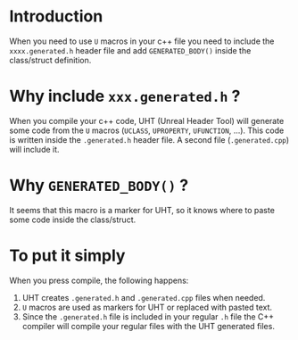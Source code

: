 
# Introduction
When you need to use `U` macros in your c++ file you need to include the `xxxx.generated.h` header file and add `GENERATED_BODY()` inside the class/struct definition.


# Why include `xxx.generated.h` ?

When you compile your c++ code, UHT (Unreal Header Tool) will generate some code from the `U` macros (`UCLASS`, `UPROPERTY`, `UFUNCTION`, ...). This code is written inside the `.generated.h` header file. A second file (`.generated.cpp`) will include it.

# Why `GENERATED_BODY()` ?
It seems that this macro is a marker for UHT, so it knows where to paste some code inside the class/struct.

# To put it simply

When you press compile, the following happens:
1. UHT creates `.generated.h`  and `.generated.cpp` files when needed.
2. `U` macros are used as markers for UHT or replaced with pasted text.
3. Since the `.generated.h` file is included in your regular `.h` file the C++ compiler will compile your regular files with the UHT generated files.

